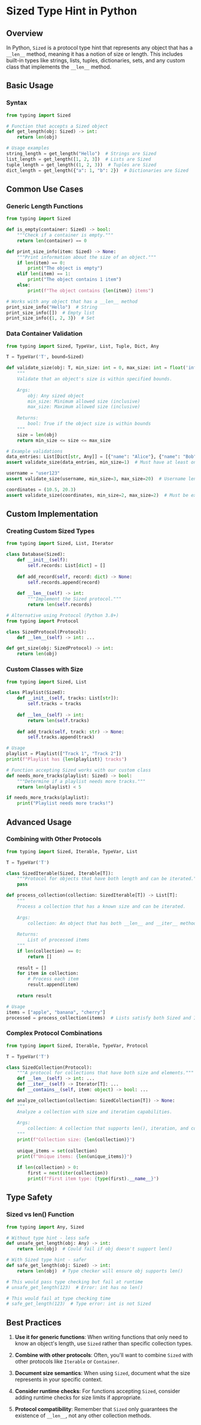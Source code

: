 # Sized Type Hint in Python

## Overview
In Python, `Sized` is a protocol type hint that represents any object that has a `__len__` method, meaning it has a notion of size or length. This includes built-in types like strings, lists, tuples, dictionaries, sets, and any custom class that implements the `__len__` method.

## Basic Usage
### Syntax
```python
from typing import Sized

# Function that accepts a Sized object
def get_length(obj: Sized) -> int:
    return len(obj)

# Usage examples
string_length = get_length("Hello")  # Strings are Sized
list_length = get_length([1, 2, 3])  # Lists are Sized
tuple_length = get_length((1, 2, 3))  # Tuples are Sized
dict_length = get_length({"a": 1, "b": 2})  # Dictionaries are Sized
```

## Common Use Cases
### Generic Length Functions
```python
from typing import Sized

def is_empty(container: Sized) -> bool:
    """Check if a container is empty."""
    return len(container) == 0

def print_size_info(item: Sized) -> None:
    """Print information about the size of an object."""
    if len(item) == 0:
        print("The object is empty")
    elif len(item) == 1:
        print("The object contains 1 item")
    else:
        print(f"The object contains {len(item)} items")

# Works with any object that has a __len__ method
print_size_info("Hello")  # String
print_size_info([])  # Empty list
print_size_info({1, 2, 3})  # Set
```

### Data Container Validation
```python
from typing import Sized, TypeVar, List, Tuple, Dict, Any

T = TypeVar('T', bound=Sized)

def validate_size(obj: T, min_size: int = 0, max_size: int = float('inf')) -> bool:
    """
    Validate that an object's size is within specified bounds.
    
    Args:
        obj: Any sized object
        min_size: Minimum allowed size (inclusive)
        max_size: Maximum allowed size (inclusive)
        
    Returns:
        bool: True if the object size is within bounds
    """
    size = len(obj)
    return min_size <= size <= max_size

# Example validations
data_entries: List[Dict[str, Any]] = [{"name": "Alice"}, {"name": "Bob"}]
assert validate_size(data_entries, min_size=1)  # Must have at least one entry

username = "user123"
assert validate_size(username, min_size=3, max_size=20)  # Username length restrictions

coordinates = (10.5, 20.3)
assert validate_size(coordinates, min_size=2, max_size=2)  # Must be exactly 2D
```

## Custom Implementation
### Creating Custom Sized Types
```python
from typing import Sized, List, Iterator

class Database(Sized):
    def __init__(self):
        self.records: List[dict] = []
    
    def add_record(self, record: dict) -> None:
        self.records.append(record)
    
    def __len__(self) -> int:
        """Implement the Sized protocol."""
        return len(self.records)

# Alternative using Protocol (Python 3.8+)
from typing import Protocol

class SizedProtocol(Protocol):
    def __len__(self) -> int: ...

def get_size(obj: SizedProtocol) -> int:
    return len(obj)
```

### Custom Classes with Size
```python
from typing import Sized, List

class Playlist(Sized):
    def __init__(self, tracks: List[str]):
        self.tracks = tracks
    
    def __len__(self) -> int:
        return len(self.tracks)
    
    def add_track(self, track: str) -> None:
        self.tracks.append(track)

# Usage
playlist = Playlist(["Track 1", "Track 2"])
print(f"Playlist has {len(playlist)} tracks")

# Function accepting Sized works with our custom class
def needs_more_tracks(playlist: Sized) -> bool:
    """Determine if a playlist needs more tracks."""
    return len(playlist) < 5

if needs_more_tracks(playlist):
    print("Playlist needs more tracks!")
```

## Advanced Usage
### Combining with Other Protocols
```python
from typing import Sized, Iterable, TypeVar, List

T = TypeVar('T')

class SizedIterable(Sized, Iterable[T]):
    """Protocol for objects that have both length and can be iterated."""
    pass

def process_collection(collection: SizedIterable[T]) -> List[T]:
    """
    Process a collection that has a known size and can be iterated.
    
    Args:
        collection: An object that has both __len__ and __iter__ methods
        
    Returns:
        List of processed items
    """
    if len(collection) == 0:
        return []
    
    result = []
    for item in collection:
        # Process each item
        result.append(item)
    
    return result

# Usage
items = ["apple", "banana", "cherry"]
processed = process_collection(items)  # Lists satisfy both Sized and Iterable
```

### Complex Protocol Combinations
```python
from typing import Sized, Iterable, TypeVar, Protocol

T = TypeVar('T')

class SizedCollection(Protocol):
    """A protocol for collections that have both size and elements."""
    def __len__(self) -> int: ...
    def __iter__(self) -> Iterator[T]: ...
    def __contains__(self, item: object) -> bool: ...

def analyze_collection(collection: SizedCollection[T]) -> None:
    """
    Analyze a collection with size and iteration capabilities.
    
    Args:
        collection: A collection that supports len(), iteration, and containment
    """
    print(f"Collection size: {len(collection)}")
    
    unique_items = set(collection)
    print(f"Unique items: {len(unique_items)}")
    
    if len(collection) > 0:
        first = next(iter(collection))
        print(f"First item type: {type(first).__name__}")
```

## Type Safety
### Sized vs len() Function
```python
from typing import Any, Sized

# Without type hint - less safe
def unsafe_get_length(obj: Any) -> int:
    return len(obj)  # Could fail if obj doesn't support len()

# With Sized type hint - safer
def safe_get_length(obj: Sized) -> int:
    return len(obj)  # Type checker will ensure obj supports len()

# This would pass type checking but fail at runtime
# unsafe_get_length(123)  # Error: int has no len()

# This would fail at type checking time
# safe_get_length(123)  # Type error: int is not Sized
```

## Best Practices
1. **Use it for generic functions**: When writing functions that only need to know an object's length, use `Sized` rather than specific collection types.

2. **Combine with other protocols**: Often, you'll want to combine `Sized` with other protocols like `Iterable` or `Container`.

3. **Document size semantics**: When using `Sized`, document what the size represents in your specific context.

4. **Consider runtime checks**: For functions accepting `Sized`, consider adding runtime checks for size limits if appropriate.

5. **Protocol compatibility**: Remember that `Sized` only guarantees the existence of `__len__`, not any other collection methods.
